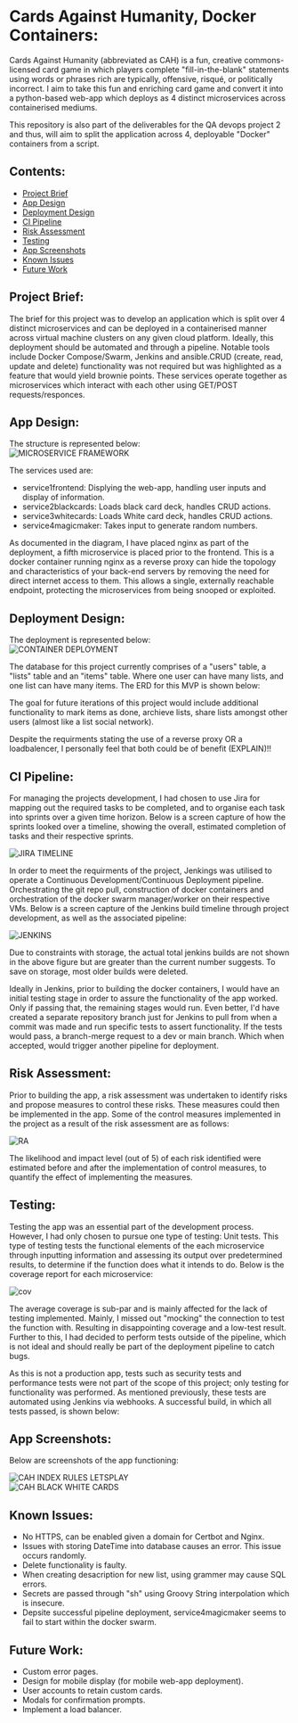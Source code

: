 # Cards Against Humanity, Docker Containers:
Cards Against Humanity (abbreviated as CAH) is a fun, creative commons-licensed card game in which players complete "fill-in-the-blank" statements using words or phrases rich are typically, offensive, risqué, or politically incorrect. I aim to take this fun and enriching card game and convert it into a python-based web-app which deploys as 4 distinct microservices across containerised mediums.

This repository is also part of the deliverables for the QA devops project 2 and thus, will aim to split the application across 4, deployable "Docker" containers from a script.

## Contents:
* [Project Brief](#Project-Brief)  
* [App Design](#App-Design)
* [Deployment Design](#Deployment-Design)
* [CI Pipeline](#CI-Pipeline)  
* [Risk Assessment](#Risk-Assessment)
* [Testing](#Testing)
* [App Screenshots](#App-Screenshots)
* [Known Issues](#Known-Issues)
* [Future Work](#Future-Work)

## Project Brief:  
The brief for this project was to develop an application which is split over 4 distinct microservices and can be deployed in a containerised manner across virtual machine clusters on any given cloud platform. Ideally, this deployment should be automated and through a pipeline. Notable tools include Docker Compose/Swarm, Jenkins and ansible.CRUD (create, read, update and delete) functionality was not required but was highlighted as a feature that would yield brownie points. These services operate together as microservices which interact with each other using GET/POST requests/responces. 

## App Design:  
The structure is represented below:  
![MICROSERVICE FRAMEWORK](https://github.com/dkthecoder/Cards-Against-Humanity-Docker-Containers/blob/main/figures/CAH%20framework.png?raw=true)  

The services used are:
* service1frontend: Displying the web-app, handling user inputs and display of information.
* service2blackcards: Loads black card deck, handles CRUD actions.
* service3whitecards: Loads White card deck, handles CRUD actions.
* service4magicmaker: Takes input to generate random numbers.

As documented in the diagram, I have placed nginx as part of the deployment, a fifth microservice is placed prior to the frontend. This is a docker container running nginx as a reverse proxy can hide the topology and characteristics of your back-end servers by removing the need for direct internet access to them. This allows a single, externally reachable endpoint, protecting the microservices from being snooped or exploited.

## Deployment Design:
The deployment is represented below:  
![CONTAINER DEPLOYMENT](https://github.com/dkthecoder/Cards-Against-Humanity-Docker-Containers/blob/main/figures/CAH%20cluster%20deploy%20diagram.png?raw=true)

The database for this project currently comprises of a "users" table, a "lists" table and an "items" table. Where one user can have many lists, and one list can have many items. The ERD for this MVP is shown below:  


The goal for future iterations of this project would include additional functionality to mark items as done, archieve lists, share lists amongst other users (almost like a list social network).

Despite the requirments stating the use of a reverse proxy OR a loadbalencer, I personally feel that both could be of benefit (EXPLAIN)!!

## CI Pipeline:  
For managing the projects development, I had chosen to use Jira for mapping out the required tasks to be completed, and to organise each task into sprints over a given time horizon. Below is a screen capture of how the sprints looked over a timeline, showing the overall, estimated completion of tasks and their respective sprints.

![JIRA TIMELINE](https://github.com/dkthecoder/Cards-Against-Humanity-Docker-Containers/blob/main/figures/jira%20timeline.png?raw=true)

In order to meet the requirments of the project, Jenkings was utilised to operate a Continuous Development/Continuous Deployment pipeline. Orchestrating the git repo pull, construction of docker containers and orchestration of the docker swarm manager/worker on their respective VMs. Below is a screen capture of the Jenkins build timeline through project development, as well as the associated pipeline:

![JENKINS](https://github.com/dkthecoder/Cards-Against-Humanity-Docker-Containers/blob/main/figures/jenkins%20stage%20view,%20build%20history.png?raw=true)

Due to constraints with storage, the actual total jenkins builds are not shown in the above figure but are greater than the current number suggests. To save on storage, most older builds were deleted.

Ideally in Jenkins, prior to building the docker containers, I would have an initial testing stage in order to assure the functionality of the app worked. Only if passing that, the remaining stages would run. Even better, I'd have created a separate repository branch just for Jenkins to pull from when a commit was made and run specific tests to assert functionality. If the tests would pass, a branch-merge request to a dev or main branch. Which when accepted, would trigger another pipeline for deployment.

## Risk Assessment:
Prior to building the app, a risk assessment was undertaken to identify risks and propose measures to control these risks. These measures could then be implemented in the app. Some of the control measures implemented in the project as a result of the risk assessment are as follows:  

![RA](https://github.com/dkthecoder/Cards-Against-Humanity-Docker-Containers/blob/main/figures/risk%20assessment.png?raw=true)  

The likelihood and impact level (out of 5) of each risk identified were estimated before and after the implementation of control measures, to quantify the effect of implementing the measures.

## Testing:  
Testing the app was an essential part of the development process. However, I had only chosen to pursue one type of testing: Unit tests. This type of testing tests the functional elements of the each microservice through inputting information and assessing its output over predetermined results, to determine if the function does what it intends to do. Below is the coverage report for each microservice:

![cov](https://github.com/dkthecoder/Cards-Against-Humanity-Docker-Containers/blob/main/figures/coverage.png?raw=true) 

The average coverage is sub-par and is mainly affected for the lack of testing implemented. Mainly, I missed out "mocking" the connection to test the function with. Resulting in disappointing coverage and a low-test result. Further to this, I had decided to perform tests outside of the pipeline, which is not ideal and should really be part of the deployment pipeline to catch bugs.

As this is not a production app, tests such as security tests and performance tests were not part of the scope of this project; only testing for functionality was performed. As mentioned previously, these tests are automated using Jenkins via webhooks. A successful build, in which all tests passed, is shown below:  

## App Screenshots:  
Below are screenshots of the app functioning:

![CAH INDEX RULES LETSPLAY](https://github.com/dkthecoder/Cards-Against-Humanity-Docker-Containers/blob/main/figures/screenshots/CAH%20index%20rules%20lets%20play.png?raw=true)  
![CAH BLACK WHITE CARDS](https://github.com/dkthecoder/Cards-Against-Humanity-Docker-Containers/blob/main/figures/screenshots/CAH%20black%20white%20cards.png?raw=true)  

## Known Issues:
* No HTTPS, can be enabled given a domain for Certbot and Nginx.
* Issues with storing DateTime into database causes an error. This issue occurs randomly.
* Delete functionality is faulty.
* When creating desacription for new list, using grammer may cause SQL errors.
* Secrets are passed through "sh" using Groovy String interpolation which is insecure.
* Depsite successful pipeline deployment, service4magicmaker seems to fail to start within the docker swarm.

## Future Work:
* Custom error pages.
* Design for mobile display (for mobile web-app deployment).
* User accounts to retain custom cards.
* Modals for confirmation prompts.
* Implement a load balancer.
